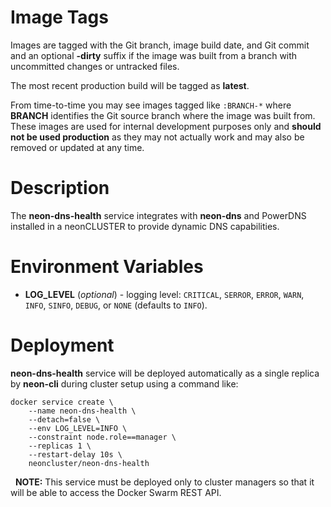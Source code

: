 # Image Tags

Images are tagged with the Git branch, image build date, and Git commit and an optional **-dirty** suffix if the image was built from a branch with uncommitted changes or untracked files.

The most recent production build will be tagged as **latest**.

From time-to-time you may see images tagged like `:BRANCH-*` where **BRANCH** identifies the Git source branch where the image was built from.  These images are used for internal development purposes only and **should not be used production** as they may not actually work and may also be removed or updated at any time.

# Description

The **neon-dns-health** service integrates with **neon-dns** and PowerDNS installed in a neonCLUSTER to provide dynamic DNS capabilities.

# Environment Variables

* **LOG_LEVEL** (*optional*) - logging level: `CRITICAL`, `SERROR`, `ERROR`, `WARN`, `INFO`, `SINFO`, `DEBUG`, or `NONE` (defaults to `INFO`).

# Deployment

**neon-dns-health** service will be deployed automatically as a single replica by **neon-cli** during cluster setup using a command like:

````
docker service create \
    --name neon-dns-health \
    --detach=false \
    --env LOG_LEVEL=INFO \
    --constraint node.role==manager \
    --replicas 1 \
    --restart-delay 10s \
    neoncluster/neon-dns-health
````
&nbsp;
**NOTE:** This service must be deployed only to cluster managers so that it will be able to access the Docker Swarm REST API.
